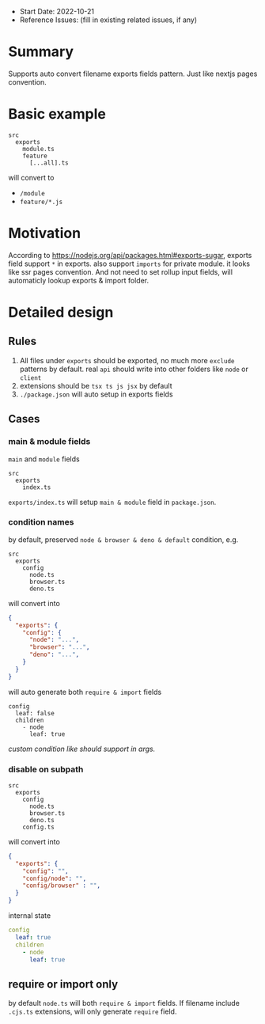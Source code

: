 - Start Date: 2022-10-21
- Reference Issues: (fill in existing related issues, if any)

# Summary

Supports auto convert filename exports fields pattern. Just like nextjs pages convention.

# Basic example

```console
src
  exports
    module.ts
    feature
      [...all].ts
```

will convert to 

- `/module`
- `feature/*.js`

# Motivation

According to https://nodejs.org/api/packages.html#exports-sugar, exports field support `*` in exports. also support `imports` for private module. it looks like ssr pages convention.
And not need to set rollup input fields, will automaticly lookup exports & import folder. 

# Detailed design

## Rules

1. All files under `exports` should be exported, no much more `exclude` patterns by default. real `api` should write into other folders like `node` or `client`
2. extensions should be `tsx ts js jsx` by default
3. `./package.json` will auto setup in exports fields

## Cases

### main & module fields

`main` and `module` fields

```console
src
  exports
    index.ts
```

`exports/index.ts` will setup `main & module` field in `package.json`.

### condition names

by default, preserved `node & browser & deno & default` condition, e.g. 

```console
src
  exports
    config
      node.ts
      browser.ts
      deno.ts
```

will convert into

```json
{
  "exports": {
    "config": {
      "node": "...",
      "browser": "...",
      "deno": "...",
    }
  }
}
```

will auto generate both `require & import` fields

```
config
  leaf: false
  children
    - node
      leaf: true
```

*custom condition like should support in args.*

### disable on subpath

```console
src
  exports
    config
      node.ts
      browser.ts
      deno.ts
    config.ts
```

will convert into

```json
{
  "exports": {
    "config": "",
    "config/node": "",
    "config/browser" : "",
  }
}
```

internal state

```yaml
config
  leaf: true
  children
    - node
      leaf: true
```

## require or import only

by default `node.ts` will both `require & import` fields. If filename include `.cjs.ts` extensions, will only generate `require` field.
